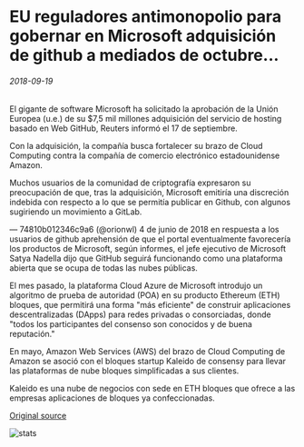 # EU reguladores antimonopolio para gobernar en Microsoft adquisición de github a mediados de octubre...

###### 2018-09-19

El gigante de software Microsoft ha solicitado la aprobación de la Unión Europea (u.e.) de su $7,5 mil millones adquisición del servicio de hosting basado en Web GitHub, Reuters informó el 17 de septiembre.

Con la adquisición, la compañía busca fortalecer su brazo de Cloud Computing contra la compañía de comercio electrónico estadounidense Amazon.

Muchos usuarios de la comunidad de criptografía expresaron su preocupación de que, tras la adquisición, Microsoft emitiría una discreción indebida con respecto a lo que se permitía publicar en Github, con algunos sugiriendo un movimiento a GitLab.

— 74810b012346c9a6 (@orionwl) 4 de junio de 2018 en respuesta a los usuarios de github aprehensión de que el portal eventualmente favorecería los productos de Microsoft, según informes, el jefe ejecutivo de Microsoft Satya Nadella dijo que GitHub seguirá funcionando como una plataforma abierta que se ocupa de todas las nubes públicas.

El mes pasado, la plataforma Cloud Azure de Microsoft introdujo un algoritmo de prueba de autoridad (POA) en su producto Ethereum (ETH) bloques, que permitirá una forma "más eficiente" de construir aplicaciones descentralizadas (DApps) para redes privadas o consorciadas, donde "todos los participantes del consenso son conocidos y de buena reputación."

En mayo, Amazon Web Services (AWS) del brazo de Cloud Computing de Amazon se asoció con el bloques startup Kaleido de consensy para llevar las plataformas de nube bloques simplificadas a sus clientes.

Kaleido es una nube de negocios con sede en ETH bloques que ofrece a las empresas aplicaciones de bloques ya confeccionadas.

[Original source](https://cointelegraph.com/news/eu-antitrust-regulators-to-rule-on-microsoft-acquisition-of-github-by-mid-october)

![stats](https://c.statcounter.com/11760860/0/a89fa40b/1/ "stats")